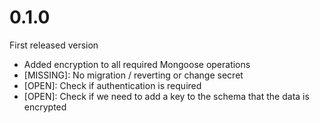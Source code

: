 0.1.0
==================
First released version

- Added encryption to all required Mongoose operations
- [MISSING]: No migration / reverting or change secret
- [OPEN]: Check if authentication is required
- [OPEN]: Check if we need to add a key to the schema that the data is encrypted
